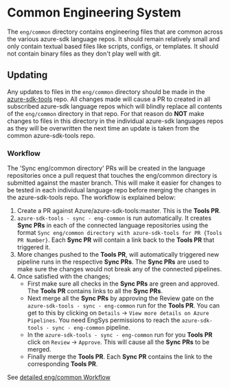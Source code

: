 # Common Engineering System

The `eng/common` directory contains engineering files that are common across the various azure-sdk language repos.
It should remain relatively small and only contain textual based files like scripts, configs, or templates. It
should not contain binary files as they don't play well with git.

## Updating

Any updates to files in the `eng/common` directory should be made in the [azure-sdk-tools](https://github.com/azure/azure-sdk-tools) repo.
All changes made will cause a PR to created in all subscribed azure-sdk language repos which will blindly replace all contents of
the `eng/common` directory in that repo. For that reason do **NOT** make changes to files in this directory in the individual azure-sdk
languages repos as they will be overwritten the next time an update is taken from the common azure-sdk-tools repo.

### Workflow

The 'Sync eng/common directory' PRs will be created in the language repositories once a pull request that touches the eng/common directory is submitted against the master branch. This will make it easier for changes to be tested in each individual language repo before merging the changes in the azure-sdk-tools repo. The workflow is explained below:

1. Create a PR against Azure/azure-sdk-tools:master. This is the **Tools PR**.
2. `azure-sdk-tools - sync - eng-common` is run automatically. It creates **Sync PRs** in each of the connected language repositories using the format `Sync eng/common directory with azure-sdk-tools for PR {Tools PR Number}`. Each **Sync PR** will contain a link back to the **Tools PR** that triggered it.
3. More changes pushed to the **Tools PR**, will automatically triggered new pipeline runs in the respective **Sync PRs**. The **Sync PRs** are used to make sure the changes would not break any of the connected pipelines.
4. Once satisfied with the changes;
    - First make sure all checks in the **Sync PRs** are green and approved. The **Tools PR** contains links to all the **Sync PRs**.
    - Next merge all the **Sync PRs** by approving the Review gate on the `azure-sdk-tools - sync - eng-common` run for the **Tools PR**. You can get to this by clicking on `Details` -> `View more details on Azure Pipelines`. You need EngSys permissions to reach the `azure-sdk-tools - sync - eng-common` pipeline.
    - In the `azure-sdk-tools - sync - eng-common` run for you **Tools PR** click on `Review` -> `Approve`. This will cause all the **Sync PRs** to be merged.
    - Finally merge the **Tools PR**. Each **Sync PR** contains the link to the corresponding **Tools PR**. 

See [detailed eng/common Workflow](https://dev.azure.com/azure-sdk/internal/_wiki/wikis/internal.wiki/281/Engineering-Systems-Tools?anchor=eng%2Fcommon-workflow)